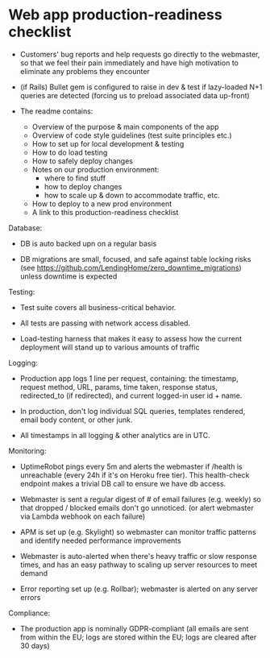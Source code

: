 # Web app production-readiness checklist

* Customers' bug reports and help requests go directly to the webmaster, so that we feel their pain immediately and have high motivation to eliminate any problems they encounter

* (if Rails) Bullet gem is configured to raise in dev & test if lazy-loaded N+1 queries are detected (forcing us to preload associated data up-front)

* The readme contains:
  - Overview of the purpose & main components of the app
  - Overview of code style guidelines (test suite principles etc.)
  - How to set up for local development & testing
  - How to do load testing
  - How to safely deploy changes
  - Notes on our production environment:
    * where to find stuff
    * how to deploy changes
    * how to scale up & down to accommodate traffic, etc.
  - How to deploy to a new prod environment
  - A link to this production-readiness checklist

Database:

  * DB is auto backed upn on a regular basis

  * DB migrations are small, focused, and safe against table locking risks (see https://github.com/LendingHome/zero_downtime_migrations) unless downtime is expected

Testing:

  * Test suite covers all business-critical behavior.

  * All tests are passing with network access disabled.

  * Load-testing harness that makes it easy to assess how the current deployment will stand up to various amounts of traffic

Logging:

  * Production app logs 1 line per request, containing: the timestamp, request method, URL, params, time taken, response status, redirected_to (if redirected), and current logged-in user id + name.

  * In production, don't log individual SQL queries, templates rendered, email body content, or other junk.

  * All timestamps in all logging & other analytics are in UTC.

Monitoring:

  * UptimeRobot pings every 5m and alerts the webmaster if /health is unreachable (every 24h if it's on Heroku free tier). This health-check endpoint makes a trivial DB call to ensure we have db access.

  * Webmaster is sent a regular digest of # of email failures (e.g. weekly) so that dropped / blocked emails don't go unnoticed. (or alert webmaster via Lambda webhook on each failure)

  * APM is set up (e.g. Skylight) so webmaster can monitor traffic patterns and identify needed performance improvements

  * Webmaster is auto-alerted when there's heavy traffic or slow response times, and has an easy pathway to scaling up server resources to meet demand

  * Error reporting set up (e.g. Rollbar); webmaster is alerted on any server errors

Compliance:

  * The production app is nominally GDPR-compliant (all emails are sent from within the EU; logs are stored within the EU; logs are cleared after 30 days)
